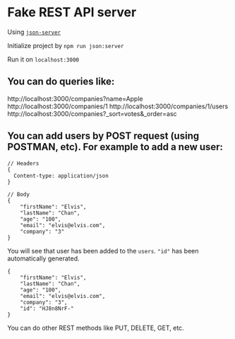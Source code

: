 # Fake REST API server

Using [`json-server`](https://github.com/typicode/json-server)


Initialize project by `npm run json:server`

Run it on `localhost:3000`

## You can do queries like:
http://localhost:3000/companies?name=Apple
http://localhost:3000/companies/1
http://localhost:3000/companies/1/users
http://localhost:3000/companies?_sort=votes&_order=asc

## You can add users by POST request (using POSTMAN, etc). For example to add a new user:
```
// Headers
{
  Content-type: application/json
}

// Body
{
	"firstName": "Elvis",
	"lastName": "Chan",
	"age": "100",
	"email": "elvis@elvis.com",
	"company": "3"
}
```

You will see that user has been added to the `users`. `"id"` has been automatically generated.
```
{
    "firstName": "Elvis",
    "lastName": "Chan",
    "age": "100",
    "email": "elvis@elvis.com",
    "company": "3",
    "id": "HJ8n8NrF-"
}
```

You can do other REST methods like PUT, DELETE, GET, etc.
